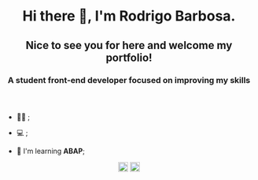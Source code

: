<header>
  <h1 align="center">Hi there 👋, I'm Rodrigo Barbosa.</h1>
  <h2 align="center">Nice to see you for here and welcome my portfolio!</h2>
  <h3 align="center">A student front-end developer focused on improving my skills</h3>
</header>

- 👨‍🎓 ;

- 💻 ;

- 🧠 I'm learning **ABAP**;

<footer>
<p align="center">
<a href="mailto:rodrigoab.am@gmail.com" target="blank"><img align="center" src="https://ik.imagekit.io/dycvlbiyph/gmail_Nisqxp2C3.svg" alt="rodrigoab" height="20" width="20" /></a>
 <a href="https://www.linkedin.com/in/rodrigo-barbosa-474ab9187/" target="blank"><img align="center" src="https://ik.imagekit.io/dycvlbiyph/linkedin_5TmmOfWrR.svg" alt="rodrigoab" height="20" width="20" /></a>
</p>
</footer>
